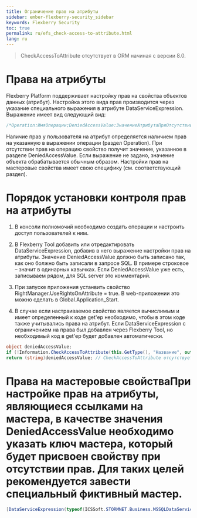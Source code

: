 ```yaml
---
title: Ограничение прав на атрибуты
sidebar: ember-flexberry-security_sidebar
keywords: Flexberry Security
toc: true
permalink: ru/efs_check-access-to-attribute.html
lang: ru
---
```


> CheckAccessToAttribute отсутствует в ORM начиная с версии 8.0.

# Права на атрибуты
Flexberry Platform поддерживает настройку прав на свойства объектов данных (атрибут). Настройка этого вида прав производится через указание специального выражения в атрибуте DataServiceExpression. Выражение имеет вид следующий вид:

```cs
/*Operation:ИмяОперации;DeniedAccessValue:ЗначениеАтрибутаПриОтсутствииПрав*/
```


Наличие прав у пользователя на атрибут определяется наличием прав на указанную в выражении операции (раздел Operation). При отсутствии прав на операцию свойство получит значение, указанное в разделе DeniedAccessValue. Если выражение не задано, значение объекта обрабатывается обычным образом. Настройки прав на мастеровые свойства имеет свою специфику (см. соответствующий раздел).


# Порядок установки контроля прав на атрибуты
1. В консоли полномочий необходимо создать операции и настроить доступ пользователей к ним.

2. В Flexberry Tool добавить или отредактировать DataServiceExpression, добавив в него выражение настройки прав на атрибуты.
Значение DeniedAccessValue должно быть записано так, как оно болжно быть записали в запросе SQL. В примере строковое – значит в одинарных кавычках. Если DeniedAccessValue уже есть, записываем рядом, для SQL server это комментарий.

3. При запуске приложения устанвить свойство RightManager.UseRightsOnAttribute = true. В web-приложении это можно сделать в Global.Application_Start.

4. В случае если настраиваемое свойство является вычислимым и имеет определенный к коде get'ер необходимо, чтобы в этом коде также учитывались права на атрибут. Если DataServiceExpression с ограничением на права был добавлен через Flexberry Tool, но необходимый код в get'ер будет добавлен автоматически.

```cs
object deniedAccessValue;
if (!Information.CheckAccessToAttribute(this.GetType(), "Название", out deniedAccessValue))
return (string)deniedAccessValue; // CheckAccessToAttribute отсутствует в ORM начиная с версии 8.0.
```


# Права на мастеровые свойстваПри настройке прав на атрибуты, являющиеся ссылками на мастера, в качестве значения DeniedAccessValue необходимо указать ключ мастера, который будет присвоен свойству при отсутствии прав. Для таких целей рекомендуется завести специальный фиктивный мастер.
```cs
[DataServiceExpression(typeof(ICSSoft.STORMNET.Business.MSSQLDataService), "/*Operation:ПросмотрАтрибутов;DeniedAccessValue:'00000000-0000-0000-0000-000000000000'*/")]
```
